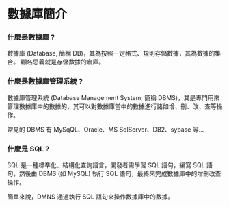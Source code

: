 # 數據庫簡介

### 什麼是數據庫 ?

數據庫 (Database, 簡稱 DB)，其為按照一定格式、規則存儲數據，其為數據的集合。
顧名思義就是存儲數據的倉庫。

### 什麼是數據庫管理系統 ?

數據庫管理系統 (Database Management System, 簡稱 DBMS)，其是專門用來管理數據庫中的數據的，其可以對數據庫當中的數據進行諸如增、刪、改、查等操作。

常見的 DBMS 有 MySqQL、Oracle、MS SqlServer、DB2、sybase 等...

### 什麼是 SQL ?

SQL 是一種標準化、結構化查詢語言，開發者需學習 SQL 語句，編寫 SQL 語句，然後由 DBMS (如 MySQL) 執行 SQL 語句，最終來完成數據庫中的增刪改查操作。

簡單來說，DMNS 通過執行 SQL 語句來操作數據庫中的數據。